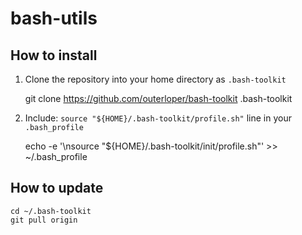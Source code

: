 bash-utils
==========

How to install
--------------

1. Clone the repository into your home directory as `.bash-toolkit`

    git clone https://github.com/outerloper/bash-toolkit .bash-toolkit

2. Include: `source "${HOME}/.bash-toolkit/profile.sh"` line in your `.bash_profile`

    echo -e '\nsource "${HOME}/.bash-toolkit/init/profile.sh"' >> ~/.bash_profile


How to update
-------------

    cd ~/.bash-toolkit
    git pull origin
